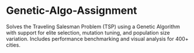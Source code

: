 # Genetic-Algo-Assignment
Solves the Traveling Salesman Problem (TSP) using a Genetic Algorithm with support for elite selection, mutation tuning, and population size variation. Includes performance benchmarking and visual analysis for 400+ cities.
